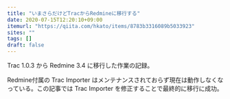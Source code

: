 ```yaml
---
title: "いまさらだけどTracからRedmineに移行する"
date: 2020-07-15T12:20:10+09:00
itemurl: "https://qiita.com/hkato/items/8783b3316089b5033923"
sites: ""
tags: []
draft: false
---
```


Trac 1.0.3 から Redmine 3.4 に移行した作業の記録。

Redmine付属の Trac Importer はメンテナンスされておらず現在は動作しなくなっている。この記事では Trac Importer を修正することで最終的に移行に成功。
